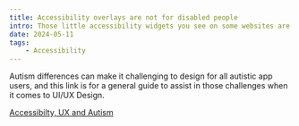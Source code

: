 ```yaml
---
title: Accessibility overlays are not for disabled people
intro: Those little accessibility widgets you see on some websites are absolutely not for who you think they are.
date: 2024-05-11
tags:
    - Accessibility
---
```


Autism differences can make it challenging to design for all autistic app users, and this link is for a general guide to assist in those challenges when it comes to UI/UX Design.

[Accessibilty, UX and Autism](https://jaffamonkey.com/services/accessibilty-ux-autism/)